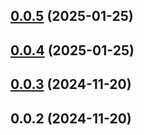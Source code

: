 

## [0.0.5](https://github.com/hq-kit/icons/compare/0.0.4...0.0.5) (2025-01-25)

## [0.0.4](https://github.com/hq-kit/icons/compare/0.0.3...0.0.4) (2025-01-25)

## [0.0.3](https://github.com/hq-kit/icons/compare/0.0.2...0.0.3) (2024-11-20)

## 0.0.2 (2024-11-20)
